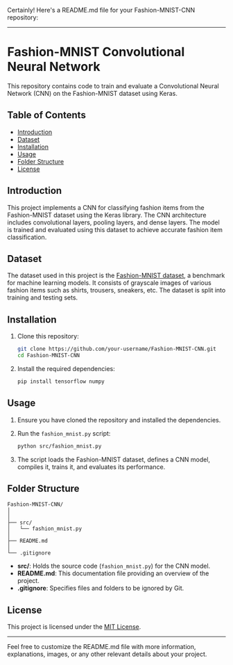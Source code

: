 Certainly! Here's a README.md file for your Fashion-MNIST-CNN repository:

---

# Fashion-MNIST Convolutional Neural Network

This repository contains code to train and evaluate a Convolutional Neural Network (CNN) on the Fashion-MNIST dataset using Keras.

## Table of Contents

- [Introduction](#introduction)
- [Dataset](#dataset)
- [Installation](#installation)
- [Usage](#usage)
- [Folder Structure](#folder-structure)
- [License](#license)

## Introduction

This project implements a CNN for classifying fashion items from the Fashion-MNIST dataset using the Keras library. The CNN architecture includes convolutional layers, pooling layers, and dense layers. The model is trained and evaluated using this dataset to achieve accurate fashion item classification.

## Dataset

The dataset used in this project is the [Fashion-MNIST dataset](https://github.com/zalandoresearch/fashion-mnist), a benchmark for machine learning models. It consists of grayscale images of various fashion items such as shirts, trousers, sneakers, etc. The dataset is split into training and testing sets.

## Installation

1. Clone this repository:

   ```bash
   git clone https://github.com/your-username/Fashion-MNIST-CNN.git
   cd Fashion-MNIST-CNN
   ```

2. Install the required dependencies:

   ```bash
   pip install tensorflow numpy
   ```

## Usage

1. Ensure you have cloned the repository and installed the dependencies.
2. Run the `fashion_mnist.py` script:

   ```bash
   python src/fashion_mnist.py
   ```

3. The script loads the Fashion-MNIST dataset, defines a CNN model, compiles it, trains it, and evaluates its performance.

## Folder Structure

```
Fashion-MNIST-CNN/
│
│
├── src/
│   └── fashion_mnist.py
│
├── README.md
│
└── .gitignore
```

- **src/**: Holds the source code (`fashion_mnist.py`) for the CNN model.
- **README.md**: This documentation file providing an overview of the project.
- **.gitignore**: Specifies files and folders to be ignored by Git.

## License

This project is licensed under the [MIT License](LICENSE).

---

Feel free to customize the README.md file with more information, explanations, images, or any other relevant details about your project.
